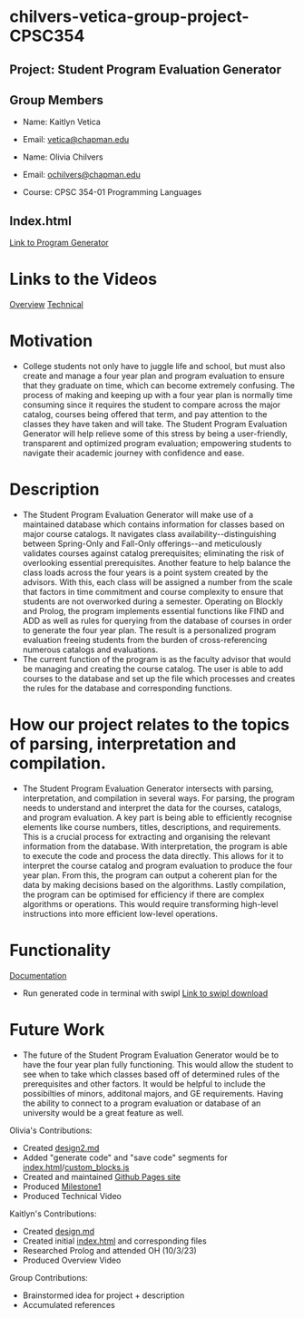 # chilvers-vetica-group-project-CPSC354

## Project: Student Program Evaluation Generator

## Group Members

* Name: Kaitlyn Vetica
* Email: vetica@chapman.edu

* Name: Olivia Chilvers 
* Email: ochilvers@chapman.edu

* Course: CPSC 354-01 Programming Languages

## Index.html
[Link to Program Generator](https://odchilvers.github.io/student-program-evaluation-generator/src/index.html)

# Links to the Videos
[Overview](https://www.youtube.com/watch?v=BGR30mOYPYA)
[Technical](https://www.youtube.com/watch?v=LFRfoIHEhdU)

# Motivation

* College students not only have to juggle life and school, but must also create and manage a four year plan and program evaluation to ensure that they graduate on time, which can become extremely confusing. The process of making and keeping up with a four year plan is normally time consuming since it requires the student to compare across the major catalog, courses being offered that term, and pay attention to the classes they have taken and will take. The Student Program Evaluation Generator will help relieve some of this stress by being a user-friendly, transparent and optimized program evaluation; empowering students to navigate their academic journey with confidence and ease.

# Description

* The Student Program Evaluation Generator will make use of a maintained database which contains information for classes based on major course catalogs. It navigates class availability--distinguishing between Spring-Only and Fall-Only offerings--and meticulously validates courses against catalog prerequisites; eliminating the risk of overlooking essential prerequisites. Another feature to help balance the class loads across the four years is a point system created by the advisors. With this, each class will be assigned a number from the scale that factors in time commitment and course complexity to ensure that students are not overworked during a semester. Operating on Blockly and Prolog, the program implements essential functions like FIND and ADD as well as rules for querying from the database of courses in order to generate the four year plan. The result is a personalized program evaluation freeing students from the burden of cross-referencing numerous catalogs and evaluations.
* The current function of the program is as the faculty advisor that would be managing and creating the course catalog. The user is able to add courses to the database and set up the file which processes and creates the rules for the database and corresponding functions. 

# How our project relates to the topics of parsing, interpretation and compilation.

* The Student Program Evaluation Generator intersects with parsing, interpretation, and compilation in several ways. For parsing, the program needs to understand and interpret the data for the courses, catalogs, and program evaluation. A key part is being able to efficiently recognise elements like course numbers, titles, descriptions, and requirements. This is a crucial process for extracting and organising the relevant information from the database. With interpretation, the program is able to execute the code and process the data directly. This allows for it to interpret the course catalog and program evaluation to produce the four year plan. From this, the program can output a coherent plan for the data by making decisions based on the algorithms. Lastly compilation, the program can be optimised for efficiency if there are complex algorithms or operations. This would require transforming high-level instructions into more efficient low-level operations.

# Functionality
[Documentation](https://odchilvers.github.io/student-program-evaluation-generator/docs/)
* Run generated code in terminal with swipl
[Link to swipl download](https://www.swi-prolog.org/download/stable)

# Future Work
* The future of the Student Program Evaluation Generator would be to have the four year plan fully functioning. This would allow the student to see when to take which classes based off of determined rules of the prerequisites and other factors. It would be helpful to include the possibilties of minors, additonal majors, and GE requirements. Having the ability to connect to a program evaluation or database of an university would be a great feature as well.

Olivia's Contributions: 
* Created [design2.md](https://github.com/odchilvers/chilvers-vetica-group-project-CPSC354/blob/main/design2.md)
* Added "generate code" and "save code" segments for [index.html](https://github.com/odchilvers/chilvers-vetica-group-project-CPSC354/blob/main/design-blocks/index.html)/[custom_blocks.js](https://github.com/odchilvers/chilvers-vetica-group-project-CPSC354/blob/main/design-blocks/custom_blocks.js) 
* Created and maintained [Github Pages site](https://odchilvers.github.io/chilvers-vetica-group-project-CPSC354/)
* Produced [Milestone1](https://odchilvers.github.io/chilvers-vetica-group-project-CPSC354/milestone1)
* Produced Technical Video

Kaitlyn's Contributions: 
* Created [design.md](https://github.com/odchilvers/chilvers-vetica-group-project-CPSC354/blob/main/design.md)
* Created initial [index.html](https://github.com/odchilvers/chilvers-vetica-group-project-CPSC354/blob/main/design.md) and corresponding files
* Researched Prolog and attended OH (10/3/23)
* Produced Overview Video

Group Contributions: 
* Brainstormed idea for project + description 
* Accumulated references 
